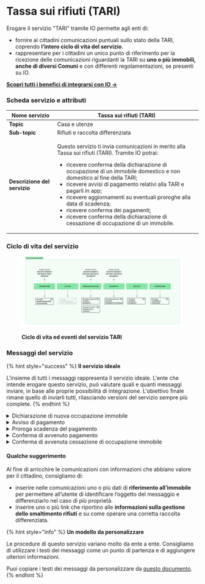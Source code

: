 # Tassa sui rifiuti (TARI)

Erogare il servizio "TARI" tramite IO permette agli enti di:

* fornire ai cittadini comunicazioni puntuali sullo stato della TARI, coprendo **l’intero ciclo di vita del servizio**.
* rappresentare per i cittadini un unico punto di riferimento per la ricezione delle comunicazioni riguardanti la TARI su **uno o più immobili, anche di diversi Comuni** e con differenti regolamentazioni, se presenti su IO.

[**Scopri tutti i benefici di integrarsi con IO →**  ](../../cose-io-e-qual-e-il-suo-obiettivo.md#perche-integrarsi-con-io)

### Scheda servizio e attributi

| **Nome servizio**            | Tassa sui rifiuti (TARI)                                                                                                                                                                                                                                                                                                                                                                                                                                                                                                               |
| ---------------------------- | -------------------------------------------------------------------------------------------------------------------------------------------------------------------------------------------------------------------------------------------------------------------------------------------------------------------------------------------------------------------------------------------------------------------------------------------------------------------------------------------------------------------------------------- |
| **Topic**                    | Casa e utenze                                                                                                                                                                                                                                                                                                                                                                                                                                                                                                                          |
| **Sub-topic**                | Rifiuti e raccolta differenziata                                                                                                                                                                                                                                                                                                                                                                                                                                                                                                       |
| **Descrizione del servizio** | <p>Questo servizio ti invia comunicazioni in merito alla Tassa sui rifiuti (TARI). Tramite IO potrai:</p><ul><li>ricevere conferma della dichiarazione di occupazione di un immobile domestico e non domestico al fine della TARI;</li><li>ricevere avvisi di pagamento relativi alla TARI e pagarli in app;</li><li>ricevere aggiornamenti su eventuali proroghe alla data di scadenza;</li><li>ricevere conferma dei pagamenti;</li><li>ricevere conferma della dichiarazione di cessazione di occupazione di un immobile.</li></ul> |

### **Ciclo di vita del servizio**

<figure><img src="../../.gitbook/assets/Template - SERVIZI-TARI.png" alt=""><figcaption><p><strong>Ciclo di vita ed eventi del servizio TARI</strong></p></figcaption></figure>

### **Messaggi del servizio**

{% hint style="success" %}
**Il servizio ideale**

L'insieme di tutti i messaggi rappresenta il servizio ideale. L'ente che intende erogare questo servizio, può valutare quali e quanti messaggi inviare, in base alle proprie possibilità di integrazione. L'obiettivo finale rimane quello di inviarli tutti, rilasciando versioni del servizio sempre più complete.
{% endhint %}

<details>

<summary>Dichiarazione di nuova occupazione immobile</summary>

**🖋 Titolo del messaggio:** Dichiarazione di nuova occupazione immobile

🗒 **Testo del messaggio**: Abbiamo ricevuto la tua dichiarazione di occupazione di un nuovo immobile. Ecco i dettagli:

**Indirizzo**: \<indirizzo>\
**Occupato da**: \<nome cognome>\
**A partire dal**: \<gg/mm/aa>

\[A questo sito]\(inserire link) trovi maggiori informazioni su come funziona il calcolo TARI e sulle eventuali esenzioni di cui puoi beneficiare.

**🪄 Call to action**: n/a

**---**

**Destinatari**: I cittadini che hanno concluso con successo la richiesta di occupazione di un immobile e che hanno l'app IO

**Trigger**: Alla conclusione della registrazione dell'immobile a nome del cittadino

**User story**: <mark style="color:purple;">Come cittadino voglio ricevere la conferma delle mie procedure di occupazione immobile</mark>

</details>

<details>

<summary>Avviso di pagamento</summary>

**🖋 Titolo del messaggio:** Nuovo avviso di pagamento

🗒 **Testo del messaggio**: C'è un avviso da pagare intestato a \<nome cognome> e relativo a \<causale>.

**Devi pagare**: \<xx,xx> €

**Entro il**: \<gg/mm/aaaa>

Puoi pagare direttamente in app premendo "Vedi Avviso", oppure tramite tutti i canali di pagamento della piattaforma pagoPA.

Per maggiori informazioni o per richiedere assistenza, contattaci tramite i canali che trovi nella scheda servizio.

**🪄 Call to action**: Vedi Avviso

**---**

**Destinatari**: Cittadini che devono pagare la TARI e che hanno app IO

**Trigger**: Il giorno in cui l'ente emette gli avvisi

**User story**: <mark style="color:purple;">Come cittadino voglio essere avvisato quando devo pagare la TARI</mark>

<mark style="color:purple;">ℹ️</mark> In caso di pagamenti su più rate, consultare [questa sezione del manuale dei servizi dedicata. ](../../che-cosa-puo-fare-un-servizio-su-io/inviare-messaggi/messaggi-che-veicolano-un-pagamento/soluzioni-per-pagamenti-a-rate.md)

<mark style="color:purple;">💡</mark> La TARI può essere veicolata tramite [allegato](../../che-cosa-puo-fare-un-servizio-su-io/inviare-messaggi/messaggi-con-allegati-premium.md) al messaggio, se l'ente è iscritto ai servizi premium.

</details>

<details>

<summary>Proroga scadenza del pagamento</summary>

**🖋 Titolo del messaggio:** Proroga scadenza del pagamento

🗒 **Testo del messaggio**: È stata prorogata la data di scadenza dell'avviso intestato a \<nome cognome> e relativo a \<casuale>.

**Devi pagare**: \<xx,xx> €&#x20;

**Entro il**: \<gg/mm/aaaa>

Puoi pagare direttamente in app premendo "Vedi Avviso", oppure tramite tutti i canali di pagamento della piattaforma pagoPA.

Per maggiori informazioni o per richiedere assistenza, contattaci tramite i canali che trovi nella scheda servizio.

**🪄 Call to action**: Vedi Avviso

**---**

**Destinatari:** I cittadini che devono pagare la tassa e hanno l'app IO

**Trigger:** Il giorno in cui il Comune decide di prorogare la scadenza del pagamento

**User story:** <mark style="color:purple;">Come cittadino voglio essere avvisato se la scadenza del pagamento è stata prorogata</mark>&#x20;

</details>

<details>

<summary>Conferma di avvenuto pagamento</summary>

**🖋 Titolo del messaggio: Conferma di avvenuto pagamento**

🗒 **Testo del messaggio**:  Ti confermiamo che l'avviso intestato a \<nome cognome> con causale \<causale> è stato pagato con successo.

Per maggiori informazioni o per richiedere assistenza, contattaci tramite i canali che trovi nella scheda servizio.

**🪄 Call to action**: Vedi ricevuta

**---**

**Destinatari:** I cittadini che hanno effettuato il pagamento dell'avviso

**Trigger:** Il pagamento effettuato su qualsiasi canale di pagamento pagoPA (es. homebanking, app IO, Poste, ...)

**User story:** <mark style="color:purple;">Come cittadino voglio sapere se il mio pagamento è stato registrato correttamente</mark>&#x20;

</details>

<details>

<summary>Conferma di avvenuta cessazione di occupazione immobile</summary>

**🖋 Titolo del messaggio:** Conferma di avvenuta cessazione di occupazione immobile

🗒 **Testo del messaggio**: Abbiamo ricevuto la tua dichiarazione di cessazione occupazione immobile. Ecco i dettagli:

**Indirizzo**: \<indirizzo>

**Occupato da**: \<nome cognome>

**A partire dal**: \<gg/mm/aa>

Per maggiori informazioni o per richiedere assistenza, contattaci tramite i canali che trovi nella scheda servizio.

**🪄 Call to action**: n/a

**---**

**Destinatari:** I cittadini che dichiarano la cessazione di occupazione di un immobile

**Trigger:** Compilazione dichiarazione di cessazione

**User story:** <mark style="color:purple;">Come cittadino voglio sapere se la mia richiesta di cessazione occupazione immobile è andata a buon fine</mark>

</details>

#### Qualche suggerimento

Al fine di arricchire le comunicazioni con informazioni che abbiano valore per il cittadino, consigliamo di:

* inserire nelle comunicazioni uno o più dati di **riferimento all’immobile** per permettere all’utente di identificare l’oggetto del messaggio e differenziarlo nel caso di più proprietà.
* inserire uno o più link che riportino alle **informazioni sulla gestione dello smaltimento rifiuti** e su come operare una corretta raccolta differenziata.

{% hint style="info" %}
**Un modello da personalizzare**

Le procedure di questo servizio variano molto da ente a ente. Consigliamo di utilizzare i testi dei messaggi come un punto di partenza e di aggiungere ulteriori informazioni.

Puoi copiare i testi dei messaggi da personalizzare da [questo documento](https://docs.google.com/spreadsheets/d/10y0G1E5FMGAoITN12Kte7dWTm7tRFcud09qzZb16AjU/edit#gid=538647580).
{% endhint %}
